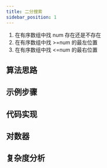 ```yaml
---
title: 二分搜索
sidebar_position: 1
---
```


1. 在有序数组中找 num 存在还是不存在
2. 在有序数组中找 >=num 的最左位置
3. 在有序数组中找 \<=num 的最右位置


## 算法思路

## 示例步骤

## 代码实现

## 对数器

## 复杂度分析

